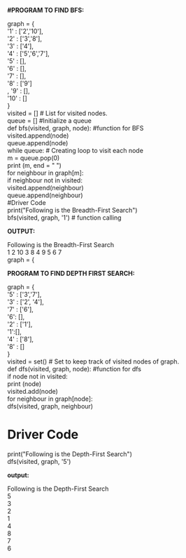**#PROGRAM TO FIND BFS:**<br>

graph = {<br>
'1' : ['2','10'],<br>
'2' : ['3','8'],<br>
'3' : ['4'],<br>
'4' : ['5','6','7'],<br>
'5' : [],<br>
'6' : [],<br>
'7' : [],<br>
'8' : ['9']<br>,
'9' : [],<br>
'10' : []<br>
}<br>
visited = [] # List for visited nodes.<br>
queue = []     #Initialize a queue<br>
def bfs(visited, graph, node): #function for BFS<br>
  visited.append(node)<br>
  queue.append(node)<br>
   while queue:          # Creating loop to visit each node<br>
    m = queue.pop(0) <br>
    print (m, end = " ") <br>
     for neighbour in graph[m]:<br>
      if neighbour not in visited:<br>
        visited.append(neighbour)<br>
        queue.append(neighbour)<br>
#Driver Code<br>
print("Following is the Breadth-First Search")<br>
bfs(visited, graph, '1')    # function calling<br>

**OUTPUT:**<br>

Following is the Breadth-First Search<br>
1 2 10 3 8 4 9 5 6 7<br>
graph = {<br>

**PROGRAM TO FIND DEPTH FIRST SEARCH:**<br>

graph = {<br>
'5' : ['3','7'],<br>
'3' : ['2', '4'],<br>
'7' : ['6'],<br>
'6': [],<br>
'2' : ['1'],<br>
'1':[],<br>
'4' : ['8'],<br>
'8' : []<br>
}<br>
visited = set() # Set to keep track of visited nodes of graph.<br>
def dfs(visited, graph, node):  #function for dfs<br> 
    if node not in visited:<br>
        print (node)<br>
        visited.add(node)<br>
        for neighbour in graph[node]:<br>
            dfs(visited, graph, neighbour)<br>
# Driver Code<br>
print("Following is the Depth-First Search")<br>
dfs(visited, graph, '5')<br>

**output:**<br>

Following is the Depth-First Search<br>
5<br>
3<br>
2<br>
1<br>
4<br>
8<br>
7<br>
6<br>
